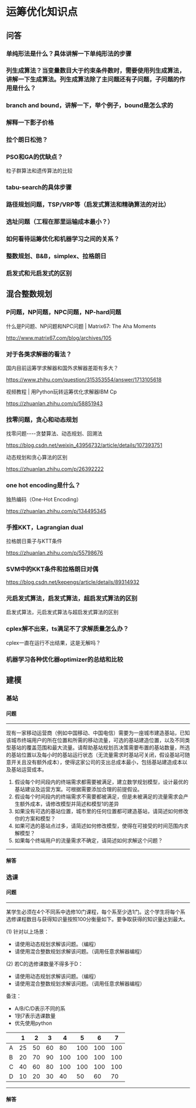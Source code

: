 # 运筹优化知识点

## 问答

### 单纯形法是什么？具体讲解一下单纯形法的步骤

### 列生成算法？当变量数目大于约束条件数时，需要使用列生成算法，讲解一下生成算法。列生成算法除了主问题还有子问题，子问题的作用是什么？

### branch and bound，讲解一下，举个例子，bound是怎么求的

### 解释一下影子价格

### 拉个朗日松弛？

### PSO和GA的优缺点？

粒子群算法和遗传算法的比较

### tabu-search的具体步骤

### 路径规划问题，TSP/VRP等（启发式算法和精确算法的对比）

### 选址问题（工程在那里运输成本最小？）

### 如何看待运筹优化和机器学习之间的关系？

### 整数规划、B&B，simplex、拉格朗日

### 启发式和元启发式的区别

## 混合整数规划

### P问题，NP问题，NPC问题，NP-hard问题

什么是P问题、NP问题和NPC问题 | Matrix67: The Aha Moments

http://www.matrix67.com/blog/archives/105

### 对于各类求解器的看法？

国内目前运筹学求解器和国外求解器差距有多大？

https://www.zhihu.com/question/315353554/answer/1713105618

视频教程 | 用Python玩转运筹优化求解器IBM Cp

https://zhuanlan.zhihu.com/p/58851943

### 找零问题，贪心和动态规划

找零问题----贪婪算法、动态规划、回溯法

https://blog.csdn.net/weixin_43956732/article/details/107393751

动态规划和贪心算法的区别

https://zhuanlan.zhihu.com/p/26392222

### one hot encoding是什么？

独热编码（One-Hot Encoding）

https://zhuanlan.zhihu.com/p/134495345

### 手推KKT，Lagrangian dual

拉格朗日乘子与KTT条件

https://zhuanlan.zhihu.com/p/55798676

### SVM中的KKT条件和拉格朗日对偶

https://blog.csdn.net/kepengs/article/details/89314932

###  元启发式算法，启发式算法，超启发式算法的区别

启发式算法，元启发式算法与超启发式算法的区别

### cplex解不出来，ts满足不了求解质量怎么办？

cplex一直在运行不出结果，这是无解吗？

### 机器学习各种优化器optimizer的总结和比较

## 建模

### 基站

#### 问题

---

现有一家移动运营商（例如中国移动、中国电信）需要为一座城市建造基站，已知该城市终端用户的所在位置和所需的移动流量，可选的基站建造位置，以及不同类型基站的覆盖范围和最大流量。请帮助基站规划员决策需要布置的基站数量，所选的基站位置以及每小时的基站运行状态（无流量需求时基站可关闭，假设基站可随意开关且没有额外成本），使得这家公司的支出总成本最小，包括基站建造成本以及基站运营成本。

1) 假设每个时间段内的终端需求都需要被满足，建立数学规划模型，设计最优的基站建设及运营方案。可根据需要添加合理的前提假设。
2) 假设每个时间段内的终端需求不需要都被满足，但是未被满足的流量需求会产生额外成本，请修改模型并简述和模型1的差异
3) 如果没有可选的基站位置，城市里的任何位置都可建造基站，请简述如何修改你的方案和模型？
4) 如果可选的基站点过多，请简述如何修改模型，使得在可接受的时间范围内求解模型？
5) 如果每个终端用户的流量需求不确定，请简述如何求解这个问题？

---

#### 解答



### 选课

#### 问题

---

某学生必须在4个不同系中选修10门课程，每个系至少选1门。这个学生将每个系选修课程数目与获得知识量按照100分衡量如下。要争取获得的知识量达到最大。

(1) 针对以上场景：

- 请使用动态规划求解该问题。（编程）
- 请使用混合整数规划求解该问题。（调用任意求解器编程）

(2) 若C的选修课数量不得多于D：

- 请使用动态规划求解该问题。（编程）
- 请使用混合整数规划求解该问题。（调用任意求解器编程）

备注：

- A/B/C/D表示不同的系
- 1到7表示选课数量
- 优先使用python

|      | 1    | 2    | 3    | 4    | 5    | 6    | 7    |
| ---- | ---- | ---- | ---- | ---- | ---- | ---- | ---- |
| A    | 25   | 50   | 60   | 80   | 100  | 100  | 100  |
| B    | 20   | 70   | 90   | 100  | 100  | 100  | 100  |
| C    | 40   | 60   | 80   | 100  | 100  | 100  | 100  |
| D    | 10   | 20   | 30   | 40   | 50   | 60   | 70   |

---

#### 解答

